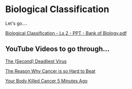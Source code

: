 # Biological Classification

Let's go….

[Biological Classification - Ls 2 - PPT - Bank of Biology.pdf](https://drive.google.com/file/d/1mb9B8MEK9l26EZ9w6o\_rsMBXvNF\_1luH/view?usp=drive\_link)

## YouTube Videos to go through…

[The (Second) Deadliest Virus](https://youtu.be/Kr57ax0OWMk?si=re126lGJd1HixaPU)

[The Reason Why Cancer is so Hard to Beat](https://youtu.be/uoJwt9l-XhQ?si=pL2ES9UX2IHZrl3a)

[Your Body Killed Cancer 5 Minutes Ago](https://youtu.be/zFhYJRqz\_xk?si=XY2QEaQfIOue9TBu)
